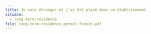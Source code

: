 ```yaml
---
title: Je suis étranger et j’ai été placé dans un établissement
situace:
  - long-term-residence
file: long-term-residence-permit-french.pdf
---
```


